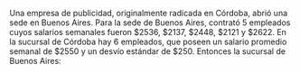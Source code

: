 Una empresa de publicidad, originalmente radicada en Córdoba, abrió una sede en Buenos Aires. Para la sede de Buenos Aires, contrató 5 empleados cuyos salarios semanales fueron $2536, $2137, $2448, $2121 y $2622. En la sucursal de Córdoba hay 6 empleados, que poseen un salario promedio semanal de $2550 y un desvío estándar de $250. Entonces la sucursal de Buenos Aires: